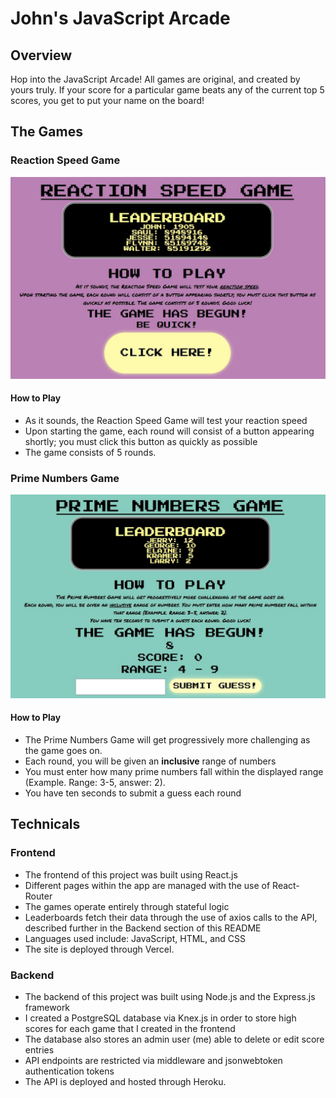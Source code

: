 # John's JavaScript Arcade

## Overview
Hop into the JavaScript Arcade! All games are original, and created by yours truly.  If your score for a particular game beats any of the current top 5 scores, you get to put your name on the board!

## The Games
### Reaction Speed Game

<img src="https://github.com/jmerz826/js-arcade/blob/main/front-end/src/images/reactionSpeedGameScreenshot.JPG?raw=true" alt="Reaction Speed Game screenshot"/>

#### How to Play
- As it sounds, the Reaction Speed Game will test your reaction speed
- Upon starting the game, each round will consist of a button appearing shortly; you must click this button as quickly as possible
- The game consists of 5 rounds.

### Prime Numbers Game

<img src="https://github.com/jmerz826/js-arcade/blob/main/front-end/src/images/primeNumbersGameScreenshot.JPG?raw=true" alt="Prime Numbers Game screenshot" />

#### How to Play
- The Prime Numbers Game will get progressively more challenging as the game goes on.
- Each round, you will be given an **inclusive** range of numbers
- You must enter how many prime numbers fall within the displayed range (Example. Range: 3-5, answer: 2).
- You have ten seconds to submit a guess each round


## Technicals
### Frontend
- The frontend of this project was built using React.js 
- Different pages within the app are managed with the use of React-Router 
- The games operate entirely through stateful logic
- Leaderboards fetch their data through the use of axios calls to the API, described further in the Backend section of this README
- Languages used include: JavaScript, HTML, and CSS
- The site is deployed through Vercel.

### Backend
- The backend of this project was built using Node.js and the Express.js framework  
- I created a PostgreSQL database via Knex.js in order to store high scores for each game that I created in the frontend
- The database also stores an admin user (me) able to delete or edit score entries
- API endpoints are restricted via middleware and jsonwebtoken authentication tokens
- The API is deployed and hosted through Heroku. 

